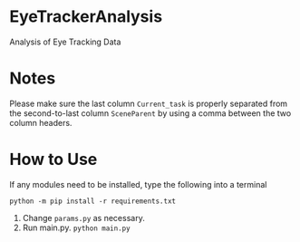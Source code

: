 # EyeTrackerAnalysis
Analysis of Eye Tracking Data

# Notes
Please make sure the last column `Current_task` is properly separated from the second-to-last column `SceneParent` by using a comma between the two column headers.

# How to Use
If any modules need to be installed, type the following into a terminal
```
python -m pip install -r requirements.txt
```

1. Change `params.py` as necessary.
2. Run main.py. `python main.py`
